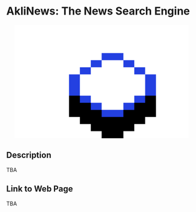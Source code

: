 # AkliNews: The News Search Engine

<p align="center">
  <img width="460" height="300" src="/New Piskel-1.png (1).png">
</p>

## Description
TBA

## Link to Web Page
TBA
